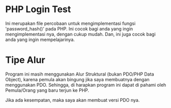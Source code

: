 # PHP Login Test
Ini merupakan file percobaan untuk mengimplementasi fungsi 'password_hash()' pada PHP.
Ini cocok bagi anda yang ingin mengimplementasi nya, dengan cukup mudah. Dan, ini juga cocok bagi anda yang ingin mempelajarinya.

# Tipe Alur
Program ini masih menggunakan Alur Struktural (bukan PDO/PHP Data Object), karena pemula akan bingung jika saya membuatnya dengan menggunakan PDO. Sehingga, di harapkan program ini dapat di pahami oleh Pemula/Orang yang baru terjun ke PHP.

Jika ada kesempatan, maka saya akan membuat versi PDO nya.
